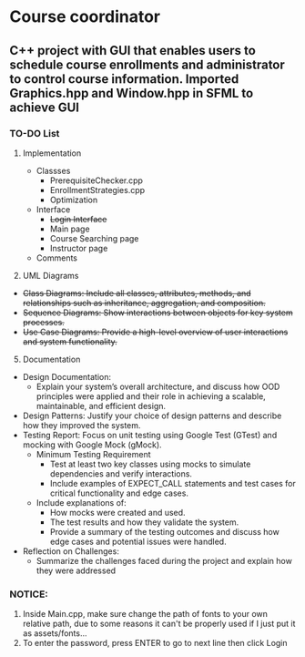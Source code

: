 # Course coordinator 
## C++ project with GUI that enables users to schedule course enrollments and administrator to control course information. Imported Graphics.hpp and Window.hpp in SFML to achieve GUI
### TO-DO List
1. Implementation  
   - Classses
      - PrerequisiteChecker.cpp
      - EnrollmentStrategies.cpp
      - Optimization
   - Interface
     - ~~Login Interface~~
     - Main page
     - Course Searching page
     - Instructor page
   - Comments
      
3. UML Diagrams
- ~~Class Diagrams: Include all classes, attributes, methods, and relationships such as inheritance, aggregation, and composition.~~  
- ~~Sequence Diagrams: Show interactions between objects for key system processes.~~  
- ~~Use Case Diagrams: Provide a high-level overview of user interactions and system functionality.~~

5. Documentation  
- Design Documentation:   
   - Explain your system’s overall architecture, and discuss how OOD principles were applied and their role in achieving a scalable, maintainable, and efficient design.   
- Design Patterns: Justify your choice of design patterns and describe how they improved the system.  
- Testing Report: Focus on unit testing using Google Test (GTest) and mocking with Google Mock (gMock).  
   - Minimum Testing Requirement
      - Test at least two key classes using mocks to simulate dependencies and verify interactions.
      - Include examples of EXPECT_CALL statements and test cases for critical functionality and edge cases.
   - Include explanations of:
      - How mocks were created and used.
      - The test results and how they validate the system.
      - Provide a summary of the testing outcomes and discuss how edge cases and potential issues were handled.
- Reflection on Challenges:
   - Summarize the challenges faced during the project and explain how they were addressed

### NOTICE: 
1. Inside Main.cpp, make sure change the path of fonts to your own relative path, due to some reasons it can't be properly used if I just put it as assets/fonts...
2. To enter the password, press ENTER to go to next line then click Login
